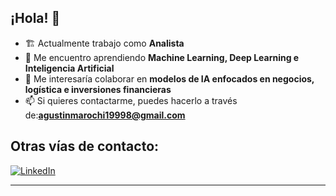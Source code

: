 ## ¡Hola! 👋

- 🏗 Actualmente trabajo como **Analista**  
- 🌱 Me encuentro aprendiendo **Machine Learning, Deep Learning e Inteligencia Artificial**  
- 🤝 Me interesaría colaborar en **modelos de IA enfocados en negocios, logística e inversiones financieras**  
- 📫 Si quieres contactarme, puedes hacerlo a través de:**agustinmarochi19998@gmail.com**

## Otras vías de contacto:

[![LinkedIn](https://img.shields.io/badge/LinkedIn-Agustín%20Marochi-blue?style=for-the-badge&logo=linkedin)](https://ar.linkedin.com/in/agust%C3%ADn-marochi-a09b60213)

---
